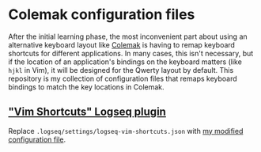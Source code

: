 # Colemak configuration files

After the initial learning phase, the most inconvenient part about using an alternative keyboard layout like [Colemak](https://en.wikipedia.org/wiki/Colemak) is having to remap keyboard shortcuts for different applications. In many cases, this isn't necessary, but if the location of an application's bindings on the keyboard matters (like `hjkl` in Vim), it will be designed for the Qwerty layout by default. This repository is my collection of configuration files that remaps keyboard bindings to match the key locations in Colemak.

## ["Vim Shortcuts" Logseq plugin](logseq-plugin-vim-shortcuts)

Replace `.logseq/settings/logseq-vim-shortcuts.json` with [my modified configuration file](./configs/logseq-vim-shortcuts).
